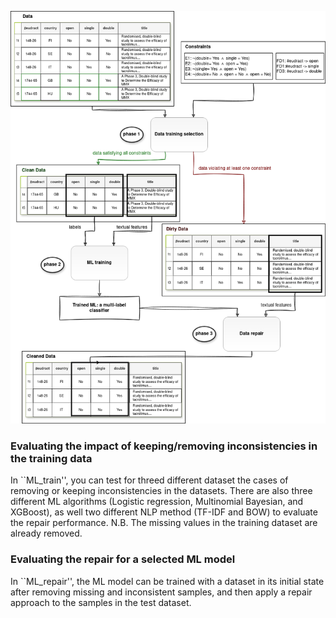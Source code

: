 ![Alt text](./img/flowchart-overview-approach.drawio.png "a cleaning ML-based approach")

### Evaluating the impact of keeping/removing inconsistencies in the training data
In ``ML_train'', you can test for threed different dataset the cases of removing or keeping inconsistencies in the datasets.
There are also three different ML algorithms (Logistic regression, Multinomial Bayesian, and XGBoost), as well two different NLP method (TF-IDF and BOW)  to evaluate the repair performance.
N.B. The missing values in the training dataset are already removed.

### Evaluating the repair for a selected ML model
In ``ML_repair'', the ML model can be trained with a dataset in its initial state after removing missing and inconsistent samples, and then apply a repair approach to the samples in the test dataset.
